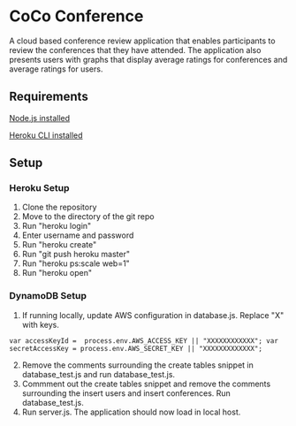 # CoCo Conference
A cloud based conference review application that enables participants to review the conferences that they have attended. The application also presents users with graphs that display average ratings for conferences and average ratings for users.

## Requirements
[Node.js installed](https://nodejs.org/en/download/)

[Heroku CLI installed](https://devcenter.heroku.com/articles/heroku-command)

## Setup
### Heroku Setup
1. Clone the repository
2. Move to the directory of the git repo
3. Run "heroku login"
4. Enter username and password
5. Run "heroku create"
6. Run "git push heroku master"
7. Run "heroku ps:scale web=1"
8. Run "heroku open"

### DynamoDB Setup
1. If running locally, update AWS configuration in database.js. Replace "X" with keys.

`var accessKeyId =  process.env.AWS_ACCESS_KEY || "XXXXXXXXXXXX";
var secretAccessKey = process.env.AWS_SECRET_KEY || "XXXXXXXXXXXXX";`

2. Remove the comments surrounding the create tables snippet in database_test.js and run database_test.js.
3. Commment out the create tables snippet and remove the comments surrounding the insert users and insert conferences. Run database_test.js.
4. Run server.js. The application should now load in local host.

